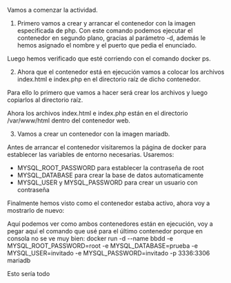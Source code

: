 Vamos a comenzar la actividad.

1. Primero vamos a crear y arrancar el contenedor con la imagen 
especificada de php. Con este comando podemos ejecutar el contenedor en 
segundo plano, gracias al parámetro -d, además le hemos asignado el nombre 
y el puerto que pedia el enunciado.

Luego hemos verificado que esté corriendo con el comando docker ps.

2. Ahora que el contenedor está en ejecución vamos a colocar los archivos 
index.html e index.php en el directorio raíz de dicho contenedor.

Para ello lo primero que vamos a hacer será crear los archivos y luego 
copiarlos al directorio raíz.

Ahora los archivos index.html e index.php están en el directorio 
/var/www/html dentro del contenedor web.

3. Vamos a crear un contenedor con la imagen mariadb.

Antes de arrancar el contenedor visitaremos la página de docker para 
establecer las variables de entorno necesarias. Usaremos:
- MYSQL_ROOT_PASSWORD para establecer la contraseña de root
- MYSQL_DATABASE para crear la base de datos automaticamente
- MYSQL_USER y MYSQL_PASSWORD para crear un usuario con contraseña

Finalmente hemos visto como el contenedor estaba activo, ahora voy a 
mostrarlo de nuevo:

Aquí podemos ver como ambos contenedores están en ejecución, voy a pegar 
aquí el comando que usé para el último contenedor porque en consola no se 
ve muy bien:
docker run -d --name bbdd -e MYSQL_ROOT_PASSWORD=root -e MYSQL_DATABASE=prueba 
-e MYSQL_USER=invitado -e MYSQL_PASSWORD=invitado -p 3336:3306 mariadb

Esto sería todo
